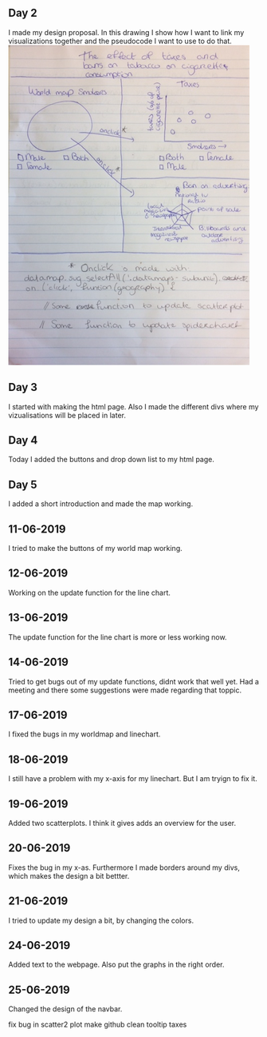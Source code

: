 ## Day 2
I made my design proposal.
In this drawing I show how I want to link my visualizations together and the
pseudocode I want to use to do that.
![](IMG_5534.png)

## Day 3
I started with making the html page. Also I made the different divs where my
vizualisations will be placed in later.

## Day 4
Today I added the buttons and drop down list to my html page.

## Day 5
I added a short introduction and made the map working.

## 11-06-2019
I tried to make the buttons of my world map working.

## 12-06-2019
Working on the update function for the line chart.

## 13-06-2019
The update function for the line chart is more or less working now.

## 14-06-2019
Tried to get bugs out of my update functions, didnt work that well yet.
Had a meeting and there some suggestions were made regarding that toppic.

## 17-06-2019
I fixed the bugs in my worldmap and linechart.

## 18-06-2019
I still have a problem with my x-axis for my linechart. But I am tryign to fix it.

## 19-06-2019
Added two scatterplots. I think it gives adds an overview for the user.

## 20-06-2019
Fixes the bug in my x-as. Furthermore I made borders around my divs, which makes
the design a bit bettter.

## 21-06-2019
I tried to update my design a bit, by changing the colors.

## 24-06-2019
Added text to the webpage. Also put the graphs in the right order.

## 25-06-2019
Changed the design of the navbar. 

fix bug in scatter2 plot
make github clean
tooltip taxes
